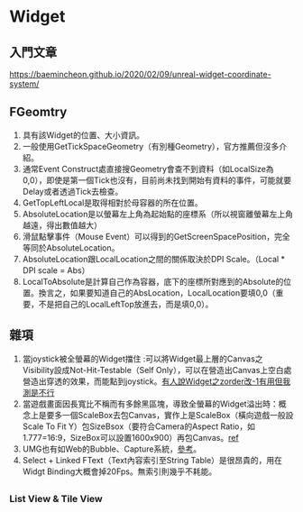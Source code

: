 # Widget

## 入門文章
https://baemincheon.github.io/2020/02/09/unreal-widget-coordinate-system/

## FGeomtry
1. 具有該Widget的位置、大小資訊。
2. 一般使用GetTickSpaceGeometry（有別種Geometry），官方推薦但沒多介紹。
3. 通常Event Construct處直接搜Geometry會查不到資料（如LocalSize為0,0），即使是第一個Tick也沒有，目前尚未找到開始有資料的事件，可能就要Delay或者透過Tick去檢查。
4. GetTopLeftLocal是取得相對於母容器的所在位置。
5. AbsoluteLocation是以螢幕左上角為起始點的座標系（所以視窗離螢幕左上角越遠，得出數值越大）
6. 滑鼠點擊事件（Mouse Event）可以得到的GetScreenSpacePosition，完全等同於AbsoluteLocation。
7. AbsoluteLocation跟LocalLocation之間的關係取決於DPI Scale。（Local * DPI scale = Abs）
8. LocalToAbsolute是計算自己作為容器，底下的座標所對應到的Absolute的位置。換言之，如果要知道自己的AbsLocation，LocalLocation要填0,0（重要，不是把自己的LocalLeftTop放進去，而是填0,0）。



## 雜項
1. 當joystick被全螢幕的Widget擋住 :可以將Widget最上層的Canvas之Visibility設成Not-Hit-Testable（Self Only），可以在營造出Canvas上空白處營造出穿透的效果，而能點到joystick。[有人說Widget之zorder改-1有用但我測是不行](https://answers.unrealengine.com/questions/401796/changing-zorder-of-virtual-joysticks.html)
2. 當遊戲畫面因長寬比不稱而有多餘黑區塊，導致全螢幕的Widget溢出時：概念上是要多一個ScaleBox去包Canvas，實作上是ScaleBox（橫向遊戲一般設Scale To Fit Y）包SizeBsox（要符合Camera的Aspect Ratio，如1.777=16:9，SizeBox可以設置1600x900）再包Canvas。[ref](https://forums.unrealengine.com/t/best-way-to-handle-widgets-and-screen-resolution/20123/7)
3. UMG也有如Web的Bubble、Capture系統，[參考](https://docs.unrealengine.com/4.26/en-US/BlueprintAPI/Widget/EventReply/)。
4. Select + Linked FText（Text內容索引至String Table）是很昂貴的，用在Widgt Binding大概會掉20Fps。無索引則幾乎不耗能。
## 
### List View & Tile View
<!-- 概念：這兩者添加子元素的方法比較少見，首先你要在Designer頁設置Entry Widget Class（下方創建數量只是Preview用，正式跑遊戲不會有，必須在BP加），然後到Graph頁用AddItem去加，然而這邊並非加Widget，而是加該Widget要用到的資料（以Object類夾帶即可），系統就會用這個資料搭配剛填寫的Class去Render，而很可能就是系統為了效能而不讓玩家自行創建多個Widget填入。

至於Widget跟資料的聯繫，則是透過實作OnListItemObjectSet，來取得，不過雷點就在這裡，如果在Entry Widget Class那區用加號新增子類，會產生一個有User List Entry的介面的User Widget，但就是沒有上述之OnListItemObjectSet，要User Object List Entry才有，而這必須自己手動設置。

其他：
1.Tile可以Wrap，List不行。
[ref](https://forums.unrealengine.com/t/umg-list-how-do-i-go-about-using-tile-view/117499/3)
[ref1](https://blog.csdn.net/weixin_39759600/article/details/111683135) -->